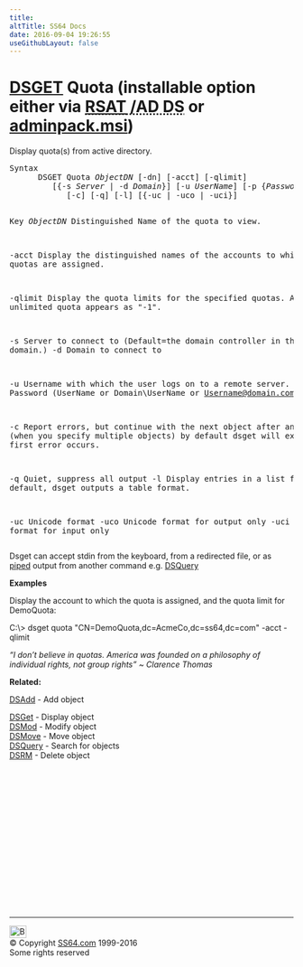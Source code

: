 ```yaml
---
title:
altTitle: SS64 Docs
date: 2016-09-04 19:26:55
useGithubLayout: false
---
```

<!-- #BeginLibraryItem "/Library/head_nt.lbi" --><!-- #EndLibraryItem --><h1><a href="dsget.html">DSGET</a> Quota  (installable option either via <abbr title="Remote Server Administrative Tools / Active Directory Domain Services"><a href="../links/windows.html">RSAT</a> /AD DS</abbr> or <a href="../links/windows.html">adminpack.msi</a>)</h1>
<p>Display quota(s) from active directory.</p>
<pre>Syntax
      DSGET Quota <i>ObjectDN</i> [-dn] [-acct] [-qlimit]
         [{-s <i>Server</i> | -d <i>Domain</i>}] [-u <i>UserName</i>] [-p {<i>Password</i> | *}]
            [-c] [-q] [-l] [{-uc | -uco | -uci}]

Key
  <i>ObjectDN</i>  Distinguished Name of the quota to view.

   -acct    Display the distinguished names of the accounts to which the quotas are assigned.

   -qlimit  Display the quota limits for the specified quotas.
            An unlimited quota appears as "-1".

   -s       Server to connect to (Default=the domain controller in the logon domain.)
   -d       Domain to connect to

   -u       Username with which the user logs on to a remote server. 
   -p       Password     (UserName or Domain\UserName or Username@domain.com)

   -c       Report errors, but continue with the next object after any error (when you specify multiple objects)
            by default dsget will exit when the first error occurs.

   -q       Quiet, suppress all output
   -l       Display entries in a list format. By default, dsget outputs a table format.

   -uc      Unicode format
   -uco     Unicode format for output only
   -uci     Unicode format for input only</pre>
<p>Dsget can accept <span class="code">stdin</span> from the keyboard, from a redirected file, or as <a href="syntax-redirection.html">piped</a> output from another command e.g. <a href="dsquery.html">DSQuery</a></p>
<p><b>Examples</b></p>
<p>Display the account to which the quota is assigned, and the quota limit for <span class="code">DemoQuota</span>:</p>
<p class="code">C:\&gt; dsget quota "CN=DemoQuota,dc=AcmeCo,dc=ss64,dc=com" -acct -qlimit</p>
<p class="quote"><i>“I don’t believe in quotas. America was founded on a philosophy of individual rights, not group rights” ~ Clarence Thomas</i></p>
<p> <b>Related:</b></p>
<p><a href="dsadd.html">DSAdd</a> - Add object<br>

<a href="dsget.html">DSGet</a> - Display object <br>
<a href="dsmod.html">DSMod</a> - Modify object<br>
<a href="dsmove.html">DSMove</a> - Move object<br>
<a href="dsquery.html">DSQuery</a> - Search for objects <br>
<a href="dsrm.html">DSRM</a> - Delete object</p><!-- #BeginLibraryItem "/Library/foot_nt.lbi" --><p>
<!-- windows300 -->
<ins class="adsbygoogle" style="display:inline-block;width:300px;height:250px" data-ad-client="ca-pub-6140977852749469" data-ad-slot="7649547908"></ins>
<script>
(adsbygoogle = window.adsbygoogle || []).push({});
</script></p>
<hr>
<div id="bl" class="footer"><a href="dsget-quota.html#"><img src="../images/top.png" width="30" height="22" alt="Back to the Top"></a></div>
<div id="br" class="footer, tagline">© Copyright <a href="http://ss64.com/">SS64.com</a> 1999-2016<br>
Some rights reserved</div><!-- #EndLibraryItem -->

